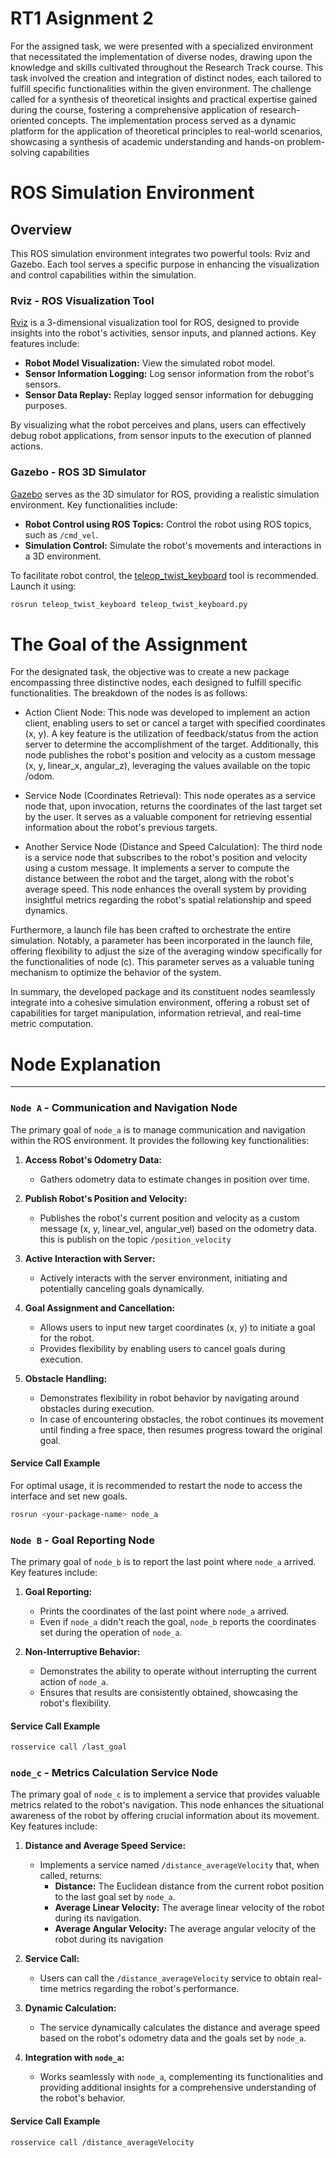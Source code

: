 RT1 Asignment 2 
==================
For the assigned task, we were presented with a specialized environment that necessitated the implementation of diverse nodes, drawing upon the knowledge and skills cultivated throughout the Research Track course. This task involved the creation and integration of distinct nodes, each tailored to fulfill specific functionalities within the given environment. The challenge called for a synthesis of theoretical insights and practical expertise gained during the course, fostering a comprehensive application of research-oriented concepts. The implementation process served as a dynamic platform for the application of theoretical principles to real-world scenarios, showcasing a synthesis of academic understanding and hands-on problem-solving capabilities

# ROS Simulation Environment

## Overview

This ROS simulation environment integrates two powerful tools: Rviz and Gazebo. Each tool serves a specific purpose in enhancing the visualization and control capabilities within the simulation.

### Rviz - ROS Visualization Tool

[Rviz](http://wiki.ros.org/rviz) is a 3-dimensional visualization tool for ROS, designed to provide insights into the robot's activities, sensor inputs, and planned actions. Key features include:

- **Robot Model Visualization:** View the simulated robot model.
- **Sensor Information Logging:** Log sensor information from the robot's sensors.
- **Sensor Data Replay:** Replay logged sensor information for debugging purposes.

By visualizing what the robot perceives and plans, users can effectively debug robot applications, from sensor inputs to the execution of planned actions.

### Gazebo - ROS 3D Simulator

[Gazebo](http://gazebosim.org/) serves as the 3D simulator for ROS, providing a realistic simulation environment. Key functionalities include:

- **Robot Control using ROS Topics:** Control the robot using ROS topics, such as `/cmd_vel`.
- **Simulation Control:** Simulate the robot's movements and interactions in a 3D environment.

To facilitate robot control, the [teleop_twist_keyboard](http://wiki.ros.org/teleop_twist_keyboard) tool is recommended. Launch it using:

```bash
rosrun teleop_twist_keyboard teleop_twist_keyboard.py
```
# The Goal of the Assignment 
For the designated task, the objective was to create a new package encompassing three distinctive nodes, each designed to fulfill specific functionalities. The breakdown of the nodes is as follows:

* Action Client Node:
This node was developed to implement an action client, enabling users to set or cancel a target with specified coordinates (x, y). A key feature is the utilization of feedback/status from the action server to determine the accomplishment of the target. Additionally, this node publishes the robot's position and velocity as a custom message (x, y, linear_x, angular_z), leveraging the values available on the topic /odom.

* Service Node (Coordinates Retrieval):
This node operates as a service node that, upon invocation, returns the coordinates of the last target set by the user. It serves as a valuable component for retrieving essential information about the robot's previous targets.

* Another Service Node (Distance and Speed Calculation):
The third node is a service node that subscribes to the robot's position and velocity using a custom message. It implements a server to compute the distance between the robot and the target, along with the robot's average speed. This node enhances the overall system by providing insightful metrics regarding the robot's spatial relationship and speed dynamics.

Furthermore, a launch file has been crafted to orchestrate the entire simulation. Notably, a parameter has been incorporated in the launch file, offering flexibility to adjust the size of the averaging window specifically for the functionalities of node (c). This parameter serves as a valuable tuning mechanism to optimize the behavior of the system.

In summary, the developed package and its constituent nodes seamlessly integrate into a cohesive simulation environment, offering a robust set of capabilities for target manipulation, information retrieval, and real-time metric computation.

# Node Explanation
-------------------
### `Node A` - Communication and Navigation Node

The primary goal of `node_a` is to manage communication and navigation within the ROS environment. It provides the following key functionalities:

1. **Access Robot's Odometry Data:**
   - Gathers odometry data to estimate changes in position over time.

2. **Publish Robot's Position and Velocity:**
   - Publishes the robot's current position and velocity as a custom message (x, y, linear_vel, angular_vel) based on the odometry data. this is publish on the topic `/position_velocity`

3. **Active Interaction with Server:**
   - Actively interacts with the server environment, initiating and potentially canceling goals dynamically.

4. **Goal Assignment and Cancellation:**
   - Allows users to input new target coordinates (x, y) to initiate a goal for the robot.
   - Provides flexibility by enabling users to cancel goals during execution.

5. **Obstacle Handling:**
   - Demonstrates flexibility in robot behavior by navigating around obstacles during execution.
   - In case of encountering obstacles, the robot continues its movement until finding a free space, then resumes progress toward the original goal.

#### Service Call Example
For optimal usage, it is recommended to restart the node to access the interface and set new goals.
```bash
rosrun <your-package-name> node_a
```

### `Node B` - Goal Reporting Node

The primary goal of `node_b` is to report the last point where `node_a` arrived. Key features include:

1. **Goal Reporting:**
   - Prints the coordinates of the last point where `node_a` arrived.
   - Even if `node_a` didn't reach the goal, `node_b` reports the coordinates set during the operation of `node_a`.

2. **Non-Interruptive Behavior:**
   - Demonstrates the ability to operate without interrupting the current action of `node_a`.
   - Ensures that results are consistently obtained, showcasing the robot's flexibility.

#### Service Call Example

```bash
rosservice call /last_goal
```

  
### `node_c` - Metrics Calculation Service Node

The primary goal of `node_c` is to implement a service that provides valuable metrics related to the robot's navigation. This node enhances the situational awareness of the robot by offering crucial information about its movement. Key features include:

1. **Distance and Average Speed Service:**
   - Implements a service named `/distance_averageVelocity` that, when called, returns:
      - **Distance:** The Euclidean distance from the current robot position to the last goal set by `node_a`.
      - **Average Linear Velocity:** The average linear velocity of the robot during its navigation.
      - **Average Angular Velocity:** The average angular velocity of the robot during its navigation

2. **Service Call:**
   - Users can call the `/distance_averageVelocity` service to obtain real-time metrics regarding the robot's performance.

3. **Dynamic Calculation:**
   - The service dynamically calculates the distance and average speed based on the robot's odometry data and the goals set by `node_a`.

4. **Integration with `node_a`:**
   - Works seamlessly with `node_a`, complementing its functionalities and providing additional insights for a comprehensive understanding of the robot's behavior.

#### Service Call Example

```bash
rosservice call /distance_averageVelocity
```



